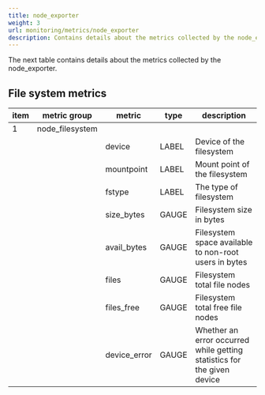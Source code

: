 ```yaml
---
title: node_exporter
weight: 3
url: monitoring/metrics/node_exporter
description: Contains details about the metrics collected by the node_exporter.
---
```


The next table contains details about the metrics collected by the node_exporter.

## File system metrics

|item| metric group     | metric       | type  | description                                                              |
|----|------------------|--------------|-------|--------------------------------------------------------------------------|
| 1  | node_filesystem  |              |       |                                                                          |
|    |                  | device       | LABEL | Device of the filesystem                                                 |
|    |                  | mountpoint   | LABEL | Mount point of the filesystem                                            |
|    |                  | fstype       | LABEL | The type of filesystem                                                   |
|    |                  | size_bytes   | GAUGE | Filesystem size in bytes                                                 |
|    |                  | avail_bytes  | GAUGE | Filesystem space available to non-root users in bytes                    |
|    |                  | files        | GAUGE | Filesystem total file nodes                                              |
|    |                  | files_free   | GAUGE | Filesystem total free file nodes                                         |
|    |                  | device_error | GAUGE | Whether an error occurred while getting statistics for the given device  |


